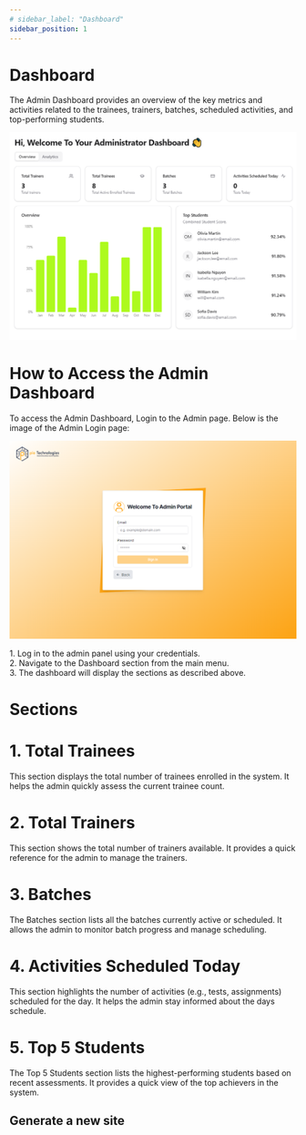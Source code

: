 ```yaml
---
# sidebar_label: "Dashboard"
sidebar_position: 1
---
```


<link rel="stylesheet" href="path/to/custom.css"/>

# Dashboard

<div class="mt-5">The Admin Dashboard provides an overview of the key metrics and activities related to the trainees, trainers, batches, scheduled activities, and top-performing students.</div>

<img src="https://github.com/aisaanwar62/Docusaurus-document/blob/main/static/img/admin-dashboard.png?raw=true
" class="w-auto h-auto my-8 border shadow-md"/>

<h1 class="font-bold">How to Access the Admin Dashboard</h1>
<div class="mt-5">To access the Admin Dashboard, Login to the Admin page. Below is the image of the Admin Login page:</div>

<img src="https://github.com/aisaanwar62/Docusaurus-document/blob/main/static/img/adminlogin.png?raw=true
" class="w-auto h-auto my-8 border shadow-md"/>

<div class="mt-5">1. Log in to the admin panel using your credentials.</div>
<div class="mt-5">2. Navigate to the Dashboard section from the main menu.</div>
<div class="mt-5">3. The dashboard will display the sections as described above.</div>

<h1 class="font-bold mt-5">Sections</h1>
<h1 class="font-semibold mt-3">1. Total Trainees</h1>
<div class="mt-5">This section displays the total number of trainees enrolled in the system. It helps the admin quickly assess the current trainee count.</div>

<h1 class="font-semibold mt-3">2. Total Trainers</h1>
<div class="mt-5">This section shows the total number of trainers available. It provides a quick reference for the admin to manage the trainers.</div>

<h1 class="font-semibold mt-3">3. Batches</h1>
<div class="mt-5">The Batches section lists all the batches currently active or scheduled. It allows the admin to monitor batch progress and manage scheduling.</div>

<h1 class="font-semibold mt-3">4. Activities Scheduled Today</h1>
<div class="mt-5">This section highlights the number of activities (e.g., tests, assignments) scheduled for the day. It helps the admin stay informed about the days schedule.</div>

<h1 class="font-semibold mt-3">5. Top 5 Students</h1>
<div class="mt-5">The Top 5 Students section lists the highest-performing students based on recent assessments. It provides a quick view of the top achievers in the system.</div>

## Generate a new site
